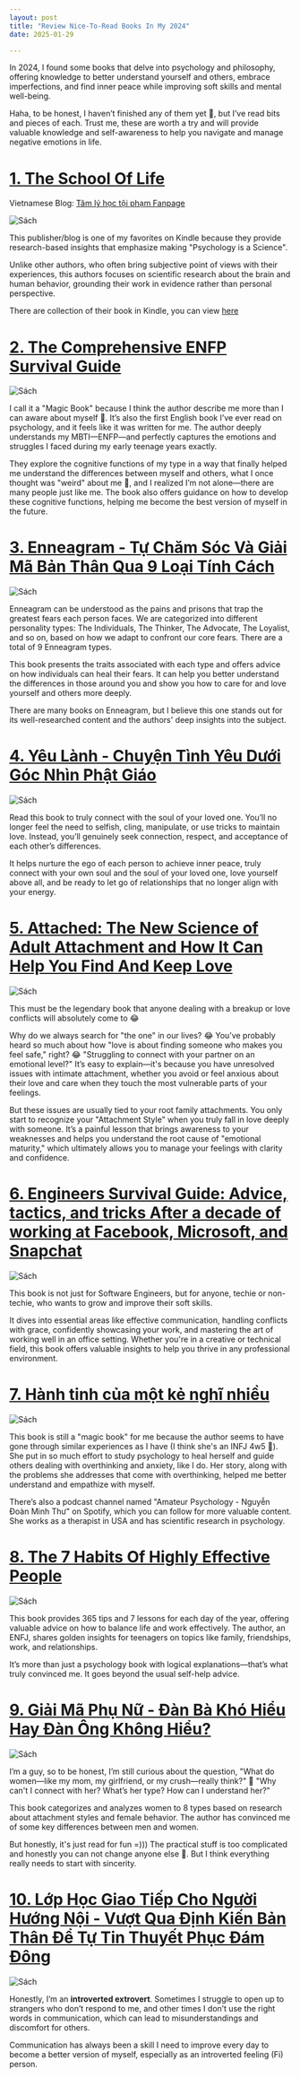 ```yaml
---
layout: post
title: "Review Nice-To-Read Books In My 2024"
date: 2025-01-29

---
```


In 2024, I found some books that delve into psychology and philosophy, offering knowledge to better understand yourself and others, embrace imperfections, and find inner peace while improving soft skills and mental well-being. 

Haha, to be honest, I haven’t finished any of them yet 🙂, but I’ve read bits and pieces of each. Trust me, these are worth a try and will provide valuable knowledge and self-awareness to help you navigate and manage negative emotions in life.

 # [1. The School Of Life](https://www.theschooloflife.com/)

 Vietnamese Blog: [Tâm lý học tội phạm Fanpage](https://www.facebook.com/tamlyhocofficial)

![Sách](https://m.media-amazon.com/images/I/91jfuFTGL9L._SY522_.jpg)

This publisher/blog is one of my favorites on Kindle because they provide research-based insights that emphasize making "Psychology is a Science".

Unlike other authors, who often bring subjective point of views with their experiences, this authors focuses on scientific research about the brain and human behavior, grounding their work in evidence rather than personal perspective.

There are collection of their book in Kindle, you can view [here](https://www.amazon.com/stores/The-School-of-Life/author/B00X7ELRP8)

# [2. The Comprehensive ENFP Survival Guide](https://www.amazon.com/Comprehensive-ENFP-Survival-Guide-ebook/dp/B012DP87ZO)

![Sách](https://m.media-amazon.com/images/I/7171bVP1OvL._SY522_.jpg)

I call it a "Magic Book" because I think the author describe me more than I can aware about myself 🙂. It’s also the first English book I’ve ever read on psychology, and it feels like it was written for me. The author deeply understands my MBTI—ENFP—and perfectly captures the emotions and struggles I faced during my early teenage years exactly.

They explore the cognitive functions of my type in a way that finally helped me understand the differences between myself and others, what I once thought was "weird" about me 🙂, and I realized I’m not alone—there are many people just like me. The book also offers guidance on how to develop these cognitive functions, helping me become the best version of myself in the future.

# [3. Enneagram - Tự Chăm Sóc Và Giải Mã Bản Thân Qua 9 Loại Tính Cách](https://www.fahasa.com/enneagram-tu-cham-soc-va-giai-ma-ban-than-qua-9-loai-tinh-cach.html)

![Sách](https://cdn0.fahasa.com/media/catalog/product/e/n/enneagram3.jpg)

Enneagram can be understood as the pains and prisons that trap the greatest fears each person faces. We are categorized into different personality types: The Individuals, The Thinker, The Advocate, The Loyalist, and so on, based on how we adapt to confront our core fears. There are a total of 9 Enneagram types.

This book presents the traits associated with each type and offers advice on how individuals can heal their fears. It can help you better understand the differences in those around you and show you how to care for and love yourself and others more deeply.

There are many books on Enneagram, but I believe this one stands out for its well-researched content and the authors' deep insights into the subject.

# [4. Yêu Lành - Chuyện Tình Yêu Dưới Góc Nhìn Phật Giáo](https://www.fahasa.com/yeu-lanh-chuyen-tinh-yeu-duoi-goc-nhin-phat-giao.html)

![Sách](https://cdn0.fahasa.com/media/catalog/product/1/_/1_21_30.jpg)

Read this book to truly connect with the soul of your loved one. You’ll no longer feel the need to selfish, cling, manipulate, or use tricks to maintain love. Instead, you’ll genuinely seek connection, respect, and acceptance of each other’s differences. 

It helps nurture the ego of each person to achieve inner peace, truly connect with your own soul and the soul of your loved one, love yourself above all, and be ready to let go of relationships that no longer align with your energy.

# [5. Attached: The New Science of Adult Attachment and How It Can Help You Find And Keep Love](https://www.amazon.com/Attached-Attachment-Find-Keep-Love-Find-ebook/dp/B0049H9AVU)

![Sách](https://m.media-amazon.com/images/I/71iPUheDueL._SY522_.jpg)

This must be the legendary book that anyone dealing with a breakup or love conflicts will absolutely come to 😂

Why do we always search for "the one" in our lives? 😂 You’ve probably heard so much about how "love is about finding someone who makes you feel safe," right? 😂 "Struggling to connect with your partner on an emotional level?" It’s easy to explain—it's because you have unresolved issues with intimate attachment, whether you avoid or feel anxious about their love and care when they touch the most vulnerable parts of your feelings.

But these issues are usually tied to your root family attachments. You only start to recognize your "Attachment Style" when you truly fall in love deeply with someone. It’s a painful lesson that brings awareness to your weaknesses and helps you understand the root cause of "emotional maturity," which ultimately allows you to manage your feelings with clarity and confidence.

# [6. Engineers Survival Guide: Advice, tactics, and tricks After a decade of working at Facebook, Microsoft, and Snapchat](https://www.amazon.com/-/he/Merih-Taze/dp/B0B67PYBD8)

![Sách](https://m.media-amazon.com/images/I/71gWrHGot0L.jpg)

This book is not just for Software Engineers, but for anyone, techie or non-techie, who wants to grow and improve their soft skills.

 It dives into essential areas like effective communication, handling conflicts with grace, confidently showcasing your work, and mastering the art of working well in an office setting. Whether you're in a creative or technical field, this book offers valuable insights to help you thrive in any professional environment.

# [7. Hành tinh của một kẻ nghĩ nhiều](https://www.fahasa.com/hanh-tinh-cua-mot-ke-nghi-nhieu.html)

![Sách](https://www.wowweekend.vn/document_root/upload/articles/image/BrowseContent/New%20Lifestyle/Straight%20No%20Mixer/202305/H%C3%A0nh%20tinh%20c%E1%BB%A7a%20m%E1%BB%99t%20k%E1%BA%BB%20ngh%C4%A9%20nhi%E1%BB%81u/4.jpg)

This book is still a "magic book" for me because the author seems to have gone through similar experiences as I have (I think she's an INFJ 4w5 🙂). She put in so much effort to study psychology to heal herself and guide others dealing with overthinking and anxiety, like I do. Her story, along with the problems she addresses that come with overthinking, helped me better understand and empathize with myself.

There’s also a podcast channel named "Amateur Psychology - Nguyễn Đoàn Minh Thư" on Spotify, which you can follow for more valuable content. She works as a therapist in USA and has scientific research in psychology.

# [8. The 7 Habits Of Highly Effective People](https://www.fahasa.com/bi-quyet-ap-dung-7-thoi-quen-cua-ban-tre-thanh-dat-kho-nho.html)

![Sách](https://firstnews.vn/upload/photos/shares/img-giaoduc-net-vn_7_thoi_quen_ban_tre_thanh_dat_2_gd.jpg)

This book provides 365 tips and 7 lessons for each day of the year, offering valuable advice on how to balance life and work effectively. The author, an ENFJ, shares golden insights for teenagers on topics like family, friendships, work, and relationships.

It’s more than just a psychology book with logical explanations—that’s what truly convinced me. It goes beyond the usual self-help advice.

# [9. Giải Mã Phụ Nữ - Đàn Bà Khó Hiểu Hay Đàn Ông Không Hiểu?](https://www.fahasa.com/giai-ma-phu-nu-dan-ba-kho-hieu-hay-dan-ong-khong-hieu.html)

![Sách](https://cdn0.fahasa.com/media/catalog/product/8/9/8935246940495.jpg)

I’m a guy, so to be honest, I’m still curious about the question, "What do women—like my mom, my girlfriend, or my crush—really think?" 🙂 "Why can't I connect with her? What’s her type? How can I understand her?"

This book categorizes and analyzes women to 8 types based on research about attachment styles and female behavior. The author has convinced me of some key differences between men and women.

But honestly, it's just read for fun =))) The practical stuff is too complicated and honestly you can not change anyone else 🙂. But I think everything really needs to start with sincerity.

# [10. Lớp Học Giao Tiếp Cho Người Hướng Nội - Vượt Qua Định Kiến Bản Thân Để Tự Tin Thuyết Phục Đám Đông](https://www.fahasa.com/lop-hoc-giao-tiep-cho-nguoi-huong-noi-vuot-qua-dinh-kien-ban-than-de-tu-tin-thuyet-phuc-dam-dong.html)

![Sách](https://cdn0.fahasa.com/media/catalog/product/b/_/b_a-1_l_p-h_c-giao-ti_p-cho-ng_i-h_ng-n_i.jpg)

Honestly, I’m an **introverted extrovert**. Sometimes I struggle to open up to strangers who don’t respond to me, and other times I don’t use the right words in communication, which can lead to misunderstandings and discomfort for others.

Communication has always been a skill I need to improve every day to become a better version of myself, especially as an introverted feeling (Fi) person.